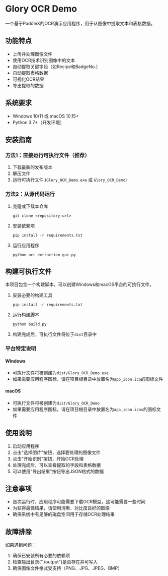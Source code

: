 # Glory OCR Demo

一个基于PaddleX的OCR演示应用程序，用于从图像中提取文本和表格数据。

## 功能特点

- 上传并处理图像文件
- 使用OCR技术识别图像中的文本
- 自动提取关键字段（如Recipe和BadgeNo.）
- 自动提取表格数据
- 可视化OCR结果
- 导出提取的数据

## 系统要求

- Windows 10/11 或 macOS 10.15+
- Python 3.7+（开发环境）

## 安装指南

### 方法1：直接运行可执行文件（推荐）

1. 下载最新的发布版本
2. 解压文件
3. 运行可执行文件 (`Glory_OCR_Demo.exe` 或 `Glory_OCR_Demo`)

### 方法2：从源代码运行

1. 克隆或下载本仓库
   ```
   git clone <repository-url>
   ```

2. 安装依赖项
   ```
   pip install -r requirements.txt
   ```

3. 运行应用程序
   ```
   python ocr_extraction_gui.py
   ```

## 构建可执行文件

本项目包含一个构建脚本，可以创建Windows和macOS平台的可执行文件。

1. 安装必要的构建工具
   ```
   pip install -r requirements.txt
   ```

2. 运行构建脚本
   ```
   python build.py
   ```

3. 构建完成后，可执行文件将位于`dist`目录中

### 平台特定说明

#### Windows
- 可执行文件将被创建为`dist/Glory_OCR_Demo.exe`
- 如果需要应用程序图标，请在项目根目录中放置名为`app_icon.ico`的图标文件

#### macOS
- 可执行文件将被创建为`dist/Glory_OCR_Demo`
- 如果需要应用程序图标，请在项目根目录中放置名为`app_icon.icns`的图标文件

## 使用说明

1. 启动应用程序
2. 点击"选择图片"按钮，选择要处理的图像文件
3. 点击"开始识别"按钮，开始OCR处理
4. 处理完成后，可以查看提取的字段和表格数据
5. 可以使用"导出结果"按钮导出JSON格式的数据

## 注意事项

- 首次运行时，应用程序可能需要下载OCR模型，这可能需要一些时间
- 为获得最佳结果，请使用清晰、对比度良好的图像
- 确保系统中有足够的磁盘空间用于存储OCR处理结果

## 故障排除

如果遇到问题：

1. 确保已安装所有必要的依赖项
2. 检查输出目录("./output")是否存在并可写入
3. 确保图像文件格式受支持（PNG、JPG、JPEG、BMP） 